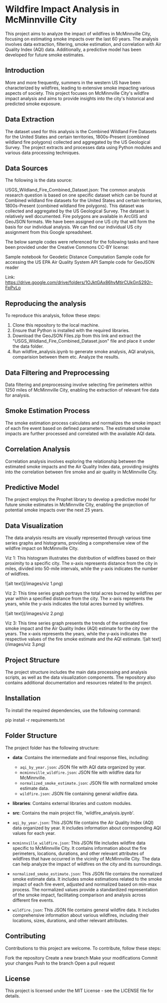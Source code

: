 
# Wildfire Impact Analysis in McMinnville City
This project aims to analyze the impact of wildfires in McMinnville City, focusing on estimating smoke impacts over the last 60 years. The analysis involves data extraction, filtering, smoke estimation, and correlation with Air Quality Index (AQI) data. Additionally, a predictive model has been developed for future smoke estimates.


## Introduction

More and more frequently, summers in the western US have been characterized by wildfires, leading to extensive smoke impacting various aspects of society. This project focuses on McMinnville City's wildfire impact analysis and aims to provide insights into the city's historical and predicted smoke exposure.

## Data Extraction

The dataset used for this analysis is the Combined Wildland Fire Datasets for the United States and certain territories, 1800s-Present (combined wildland fire polygons) collected and aggregated by the US Geological Survey. The project extracts and processes data using Python modules and various data processing techniques.

## Data Sources
The following is the data source:

USGS_Wildland_Fire_Combined_Dataset.json: The common analysis research question is based on one specific dataset which can be found at Combined wildland fire datasets for the United States and certain territories, 1800s-Present (combined wildland fire polygons). This dataset was collected and aggregated by the US Geological Survey. The dataset is relatively well documented. Fire polygons are available in ArcGIS and GeoJSON formats. We have been assigned one US city that will form the basis for our individual analysis. We can find our individual US city assignment from this Google spreadsheet.

The below sample codes were referenced for the following tasks and have been provided under the Creative Commons CC-BY license:

Sample notebook for Geodetic Distance Computation
Sample code for accessing the US EPA Air Quality System API
Sample code for GeoJSON reader

Link: https://drive.google.com/drive/folders/1OJktGAx86hvMtirCUkGnS292r-FpPvLo

## Reproducing the analysis
To reproduce this analysis, follow these steps:

1. Clone this repository to the local machine.
2. Ensure that Python is installed with the required libraries.
3. Download the GeoJSON Files.zip from this link and extract the "USGS_Wildland_Fire_Combined_Dataset.json" file and place it under the data folder.
4. Run wildfire_analysis.ipynb to generate smoke analysis, AQI analysis, comparision between them etc.
Analyze the results.

## Data Filtering and Preprocessing

Data filtering and preprocessing involve selecting fire perimeters within 1250 miles of McMinnville City, enabling the extraction of relevant fire data for analysis.

## Smoke Estimation Process

The smoke estimation process calculates and normalizes the smoke impact of each fire event based on defined parameters. The estimated smoke impacts are further processed and correlated with the available AQI data.

## Correlation Analysis

Correlation analysis involves exploring the relationship between the estimated smoke impacts and the Air Quality Index data, providing insights into the correlation between fire smoke and air quality in McMinnville City.

## Predictive Model

The project employs the Prophet library to develop a predictive model for future smoke estimates in McMinnville City, enabling the projection of potential smoke impacts over the next 25 years.

## Data Visualization

The data analysis results are visually represented through various time series graphs and histograms, providing a comprehensive view of the wildfire impact on McMinnville City.

Viz 1:
This histogram illustrates the distribution of wildfires based on their proximity to a specific city. The x-axis represents distance from the city in miles, divided into 50-mile intervals, while the y-axis indicates the number of wildfires.


![alt text](/images/viz 1.png)


Viz 2:
This time series graph portrays the total acres burned by wildfires per year within a specified distance from the city. The x-axis represents the years, while the y-axis indicates the total acres burned by wildfires.

![alt text](/images/viz 2.png)


Viz 3:
This time series graph presents the trends of the estimated fire smoke impact and the Air Quality Index (AQI) estimate for the city over the years. The x-axis represents the years, while the y-axis indicates the respective values of the fire smoke estimate and the AQI estimate.
![alt text](/images/viz 3.png)

## Project Structure

The project structure includes the main data processing and analysis scripts, as well as the data visualization components. The repository also contains additional documentation and resources related to the project.

## Installation

To install the required dependencies, use the following command:


pip install -r requirements.txt




## Folder Structure

The project folder has the following structure:

- **data**: Contains the intermediate and final response files, including:
  - `aqi_by_year.json`: JSON file with AQI data organized by year.
  - `mcminnville_wildfire.json`: JSON file with wildfire data for McMinnville.
  - `normalized_smoke_estimate.json`: JSON file with normalized smoke estimate data.
  - `wildfire.json`: JSON file containing general wildfire data.

- **libraries**: Contains external libraries and custom modules.
- **src**: Contains the main project file, 'wildfire_analysis.ipynb'.




- `aqi_by_year.json`: This JSON file contains the Air Quality Index (AQI) data organized by year. It  includes information about corresponding AQI values for each year. 

- `mcminnville_wildfire.json`: This JSON file includes wildfire data specific to McMinnville City. It contains information about the fire perimeters, locations, durations, and other relevant attributes of wildfires that have occurred in the vicinity of McMinnville City. The data can help analyze the impact of wildfires on the city and its surroundings.

- `normalized_smoke_estimate.json`: This JSON file contains the normalized smoke estimate data. It  includes smoke estimations related to the smoke impact of each fire event, adjusted and normalized based on min-max process. The normalized values provide a standardized representation of the smoke impact, facilitating comparison and analysis across different fire events.

- `wildfire.json`: This JSON file contains general wildfire data. It  includes comprehensive information about various wildfires, including their locations, sizes, durations, and other relevant attributes. 


## Contributing
Contributions to this project are welcome. To contribute, follow these steps:

Fork the repository
Create a new branch
Make your modifications
Commit your changes
Push to the branch
Open a pull request

## License
This project is licensed under the MIT License - see the LICENSE file for details.
